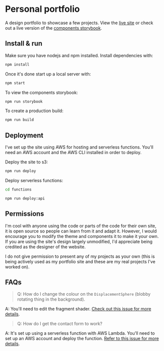 # Personal portfolio


A design portfolio to showcase a few projects. View the [live site](https://hamishw.com) or check out a live version of the [components storybook](https://storybook.hamishw.com).

## Install & run

Make sure you have nodejs and npm installed. Install dependencies with:

```bash
npm install
```

Once it's done start up a local server with:

```bash
npm start
```

To view the components storybook:

```bash
npm run storybook
```

To create a production build:

```bash
npm run build
```

## Deployment

I've set up the site using AWS for hosting and serverless functions. You'll need an AWS account and the AWS CLI installed in order to deploy.

Deploy the site to s3:

```bash
npm run deploy
```

Deploy serverless functions:

```bash
cd functions
```

```bash
npm run deploy:api
```

## Permissions

I'm cool with anyone using the code or parts of the code for their own site, it is open source so people can learn from it and adapt it. However, I would encourage you to modify the theme and components it to make it your own. If you are using the site's design largely unmodified, I'd appreciate being credited as the designer of the website. 

I do not give permission to present any of my projects as your own (this is being actively used as my portfolio site and these are my real projects I've worked on).

## FAQs

> Q: How do I change the colour on the `DisplacementSphere` (blobby rotating thing in the background).

A: You'll need to edit the fragment shader. [Check out this issue for more details](https://github.com/HamishMW/portfolio/issues/19#issuecomment-870996615).

> Q: How do I get the contact form to work?

A: It's set up using a serverless function with AWS Lambda. You'll need to set up an AWS account and deploy the function. [Refer to this issue for more details](https://github.com/HamishMW/portfolio/issues/21#issuecomment-958727113).

